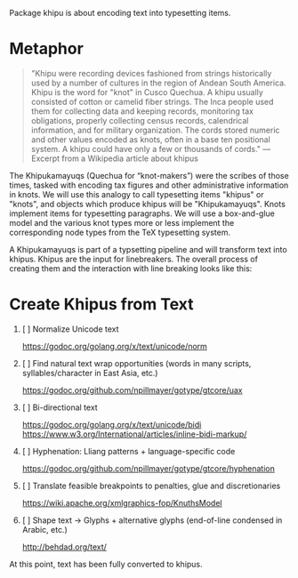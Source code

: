 Package khipu is about encoding text into typesetting items.

# Metaphor

> "Khipu were recording devices fashioned
> from strings historically used by a number of cultures in the region of
> Andean South America.
> Khipu is the word for "knot" in Cusco Quechua.
> A khipu usually consisted of cotton or camelid fiber strings. The Inca
> people used them for collecting data and keeping records, monitoring tax
> obligations, properly collecting census records, calendrical information,
> and for military organization. The cords stored numeric and other values
> encoded as knots, often in a base ten positional system. A khipu could
> have only a few or thousands of cords."
> ––Excerpt from a Wikipedia article about khipus

The Khipukamayuqs (Quechua for “knot-makers”) were the scribes of those
times, tasked with encoding tax figures and other administrative
information in knots.
We will use this analogy to call typesetting items "khipus" or "knots",
and objects which produce khipus will be "Khipukamayuqs".
Knots implement items for typesetting paragraphs. We will use a
box-and-glue model and the various knot
types more or less implement the corresponding node types from the TeX
typesetting system.

A Khipukamayuqs is part of a typsetting pipeline and will transform
text into khipus.
Khipus are the input for linebreakers. The overall process of creating
them and the interaction with line breaking looks like this:

# Create Khipus from Text

1. [ ] Normalize Unicode text

	https://godoc.org/golang.org/x/text/unicode/norm

1. [ ] Find natural text wrap opportunities
(words in many scripts, syllables/character in East Asia, etc.)

	https://godoc.org/github.com/npillmayer/gotype/gtcore/uax

1. [ ] Bi-directional text

	https://godoc.org/golang.org/x/text/unicode/bidi
	https://www.w3.org/International/articles/inline-bidi-markup/

1. [ ] Hyphenation:
Lliang patterns + language-specific code

	https://godoc.org/github.com/npillmayer/gotype/gtcore/hyphenation

1. [ ] Translate feasible breakpoints to penalties, glue and discretionaries

    https://wiki.apache.org/xmlgraphics-fop/KnuthsModel

1. [ ] Shape text -> Glyphs + alternative glyphs (end-of-line condensed in Arabic, etc.)

	http://behdad.org/text/

At this point, text has been fully converted to khipus.

